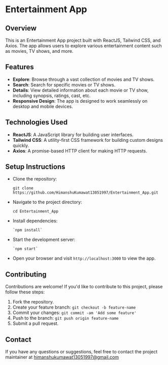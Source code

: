 # Entertainment App

## Overview
This is an Entertainment App project built with ReactJS, Tailwind CSS, and Axios. The app allows users to explore various entertainment content such as movies, TV shows, and more.

## Features
- **Explore**: Browse through a vast collection of movies and TV shows.
- **Search**: Search for specific movies or TV shows.
- **Details**: View detailed information about each movie or TV show, including synopsis, ratings, cast, etc.
- **Responsive Design**: The app is designed to work seamlessly on desktop and mobile devices.

## Technologies Used
- **ReactJS**: A JavaScript library for building user interfaces.
- **Tailwind CSS**: A utility-first CSS framework for building custom designs quickly.
- **Axios**: A promise-based HTTP client for making HTTP requests.

## Setup Instructions
- Clone the repository:
  ```
  git clone https://github.com/HimanshuKumawat13051997/Entertainment_App.git
  ```
- Navigate to the project directory:
  ```
  cd Entertainment_App
  ```
- Install dependencies:
  ```
  `npm install`
  ```
- Start the development server:
  ```
  `npm start`
  ```
- Open your browser and visit `http://localhost:3000` to view the app.

## Contributing
Contributions are welcome! If you'd like to contribute to this project, please follow these steps:
1. Fork the repository.
2. Create your feature branch: `git checkout -b feature-name`
3. Commit your changes: `git commit -am 'Add some feature'`
4. Push to the branch: `git push origin feature-name`
5. Submit a pull request.


## Contact
If you have any questions or suggestions, feel free to contact the project maintainer at himanshukumawat13051997@gmail.com

